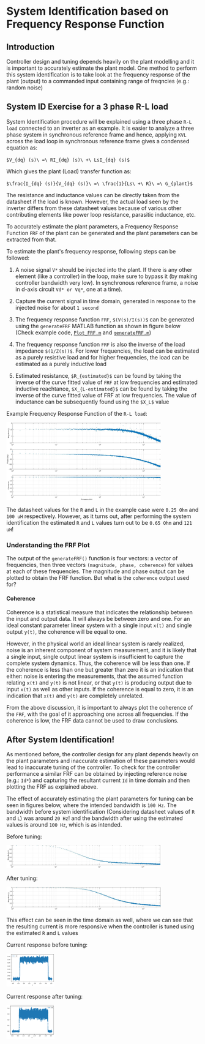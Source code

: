 # System Identification based on Frequency Response Function

## Introduction

Controller design and tuning depends heavily on the plant modelling and it is important to accurately estimate the plant model.
One method to perform this system identification is to take look at the frequency response of the plant (output) to a commanded input
containing range of freqncies (e.g.: random noise)

## System ID Exercise for a 3 phase R-L load

System Identification procedure will be explained using a three phase `R-L load` connected to an inverter as an example. It is easier to 
analyze a three phase system in synchronous reference frame and hence, applying `KVL` across the load loop in synchronous reference frame
gives a condensed equation as:

`$V_{dq} (s)\ =\ RI_{dq} (s)\ +\ LsI_{dq} (s)$`

Which gives the plant (Load) transfer function as:

`$\frac{I_{dq} (s)}{V_{dq} (s)}\ =\ \frac{1}{Ls\ +\ R}\ =\ G_{plant}$`

The resistance and inductance values can be directly taken from the datasheet if the load is known. However, the actual load seen by the
inverter differs from these datasheet values because of various other contributing elements like power loop resistance, parasitic
inductance, etc.

To accurately estimate the plant parameters, a Frequency Response Function `FRF` of the plant can be generated and the plant parameters
can be extracted from that.

To estimate the plant's frequency response, following steps can be followed:

1. A noise signal `V*` should be injected into the plant. If there is any other
element (like a controller) in the loop, make sure to bypass it (by making controller bandwidth very low). In synchronous reference
frame, a noise in d-axis circuit `Vd* or Vq*`, one at a time).

2. Capture the current signal in time domain, generated in response to the injected noise for about `1 second`

3. The frequency response function `FRF`, `$(V(s)/I(s))$` can be generated using the `generateFRF` MATLAB function as shown in figure below
(Check example code, [`Plot_FRF.m`](./Scripts/Plot_FRF.m) and [`generateFRF.m`](./Scripts/generateFRF.m))

4. The frequency response function `FRF` is also the inverse of the load impedance `$(1/Z(s))$`. For lower frequencies, the load can be 
estimated as a purely resistive load and for higher frequencies, the load can be estimated as a purely inductive load

5. Estimated resistance, `$R_{estimated}$` can be found by taking the inverse of the curve fitted value of `FRF` at low frequencies and 
estimated inductive reachtance, `$X_{L-estimated}$` can be found by taking the inverse of the curve fitted value of FRF at low frequencies.
The value of inductance can be subsequently found using the `$X_L$` value
 
Example Frequency Response Function of the `R-L load`:

<img src="./images/FRF_RL.jpg" width="80%" />

The datasheet values for the `R` and `L` in the example case were `0.25 Ohm` and `100 uH` respectively. However, as it turns out, after performing 
the system identification the estimated `R` and `L` values turn out to be `0.65 Ohm` and `121 uH`!

### Understanding the FRF Plot

The output of the `generateFRF()` function is four vectors: a vector of frequencies, then three vectors `(magnitude, phase, coherence)` 
for values at each of these frequencies. The magnitude and phase output can be plotted to obtain the FRF function. 
But what is the `coherence` output used for?

#### Coherence

Coherence is a statistical measure that indicates the relationship between the input and output data. It will always be between zero and one. 
For an ideal constant parameter linear system with a single input `x(t)` and single output `y(t)`, the coherence will be equal to one.

However, in the physical world an ideal linear system is rarely realized, noise is an inherent component of system measurement, and it is 
likely that a single input, single output linear system is insufficient to capture the complete system dynamics. Thus, the coherence will 
be less than one. If the coherence is less than one but greater than zero it is an indication that either: noise is entering the measurements, 
that the assumed function relating `x(t)` and `y(t)` is not linear, or that `y(t)` is producing output due to input `x(t)` as well as other inputs. 
If the coherence is equal to zero, it is an indication that `x(t)` and `y(t)` are completely unrelated.

From the above discussion, it is important to always plot the coherence of the `FRF`, with the goal of it approaching one across all frequencies. 
If the coherence is low, the FRF data cannot be used to draw conclusions.

## After System Identification!

As mentioned before, the controller design for any plant depends heavily on the plant parameters and inaccurate estimation of these 
parameters would lead to inaccurate tuning of the controller. To check for the controller performance a similar FRF can be obtained 
by injecting reference noise (e.g.: `Id*`) and capturing the resultant current `Id` in time domain and then plotting the FRF as explained 
above. 

The effect of accurately estimating the plant parameters for tuning can 
be seen in figures below, where the intended bandwidth is `100 Hz`. The bandwidth before system identification (Considering datasheet 
values of `R` and `L`) was around `20 Hz`! and the bandwidth after using the estimated values is around `100 Hz`, which is as intended.

Before tuning:

<img src="./images/FRF_Cont_B.png" width="80%" />

After tuning:

<img src="./images/FRF_Cont_A.png" width="80%" />

This effect can be seen in the time domain as well, where we can see that the resulting current is more responsive when the controller is tuned 
using the estimated `R` and `L` values

Current response before tuning:

<img src="./images/IdrespB.png" width="25%" />

Current response after tuning:

<img src="./images/IdrespA.png" width="25%" />


